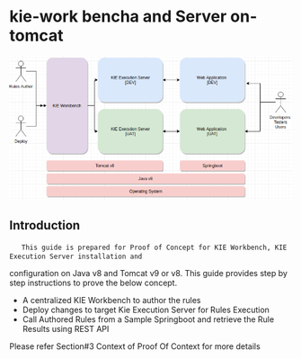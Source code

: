 # kie-work bencha and Server on-tomcat
![Kie-Setup](KieSetup.png)

## Introduction
       This guide is prepared for Proof of Concept for KIE Workbench, KIE Execution Server installation and
configuration on Java v8 and Tomcat v9 or v8. This guide provides step by step instructions to prove the
below concept.
- A centralized KIE Workbench to author the rules
- Deploy changes to target Kie Execution Server for Rules Execution
- Call Authored Rules from a Sample Springboot and retrieve the Rule Results using REST API

Please refer Section#3 Context of Proof Of Context for more details
